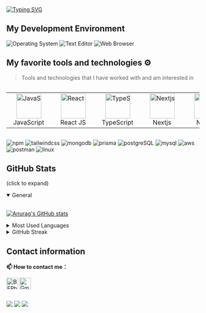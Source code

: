 <p>
  <!--   <img src="https://user-images.githubusercontent.com/74038190/216649417-9acc58df-9186-4132-ad43-819a57babb67.gif" width="100"> -->
  <a href="https://git.io/typing-svg"><img src="https://readme-typing-svg.demolab.com?font=Fira+Code&weight=500&pause=1000&color=8634F7&random=false&width=435&lines=Hi+there+%F0%9F%91%8B%2C+I'm+Lou1s" alt="Typing SVG" /></a>
</p>

## My Development Environment

![Operating System](https://img.shields.io/static/v1?label=OS&message=Windows&color=8A2BE2&?style=flat&logo=windows11)
![Text Editor](https://img.shields.io/static/v1?label=Text%20Editor&message=VSCode&color=8A2BE2&?style=flat&logo=visualstudiocode)
![Web Browser](https://img.shields.io/static/v1?label=Browser&message=Chrome&color=8A2BE2&?style=flat&logo=googlechrome&logoColor=FFFFFF)

## My favorite tools and technologies ⚙️

> Tools and technologies that I have worked with and am interested in


<div style="overflow-x: auto;">
  <table style="width: 100%; table-layout: fixed;">
    <tr>
      <td class="cell" align="center" style="width: 16.666%; min-width: 100px; max-width: 150px; white-space: nowrap;">
        <img src="https://techstack-generator.vercel.app/js-icon.svg" alt="JavaScript" width="65px" height="65px" /><br>JavaScript
      </td>
      <td class="cell" align="center" style="width: 16.666%; min-width: 100px; max-width: 150px; white-space: nowrap;">
        <img src="https://techstack-generator.vercel.app/react-icon.svg" alt="React JS" width="65px" height="65px" /><br>React JS
      </td>
      <td class="cell" align="center" style="width: 16.666%; min-width: 100px; max-width: 150px; white-space: nowrap;">
        <img src="https://techstack-generator.vercel.app/ts-icon.svg" alt="TypeScript" width="65px" height="65px" /><br>TypeScript
      </td>
      <td class="cell" align="center" style="width: 16.666%; min-width: 100px; max-width: 150px; white-space: nowrap;">
        <img src="https://skillicons.dev/icons?i=nextjs" alt="Nextjs" width="65px" height="65px" /><br>Nextjs
      </td>
      <td class="cell" align="center" style="width: 16.666%; min-width: 100px; max-width: 150px; white-space: nowrap;">
        <img src="https://skillicons.dev/icons?i=nodejs" alt="nodejs" width="65px" height="65px" /><br>Nodejs
      </td>
      <td class="cell" align="center" style="width: 16.666%; min-width: 100px; max-width: 150px; white-space: nowrap;">
        <img src="https://skillicons.dev/icons?i=express" alt="express" width="65px" height="65px" /><br>Express
      </td>
      <td class="cell" align="center" style="width: 16.666%; min-width: 100px; max-width: 150px; white-space: nowrap;">
        <img src="https://docs.soliditylang.org/en/latest/_images/solidity_logo.svg" alt="Solidity" width="65px" height="65px" /><br>Solidity
      </td>
      <td class="cell" align="center" style="width: 16.666%; min-width: 100px; max-width: 150px; white-space: nowrap;">
        <img src="https://techstack-generator.vercel.app/docker-icon.svg" alt="Docker" width="65px" height="65px" /><br>Docker
      </td>
    </tr>
  </table>
</div>

![npm](https://img.shields.io/badge/-npm-000?&style=for-the-badge&logo=npm)
![tailwindcss](https://img.shields.io/badge/-tailwindcss-000?&style=for-the-badge&logo=tailwindcss)
![mongodb](https://img.shields.io/badge/-mongodb-000?&style=for-the-badge&logo=mongodb)
![prisma](https://img.shields.io/badge/-prisma-000?&style=for-the-badge&logo=prisma)
![postgreSQL](https://img.shields.io/badge/-PostgreSQL-000?&style=for-the-badge&logo=PostgreSQL)
![mysql](https://img.shields.io/badge/-mysql-000?&style=for-the-badge&logo=mysql)
![aws](https://img.shields.io/badge/-aws-000?&style=for-the-badge&logo=AmazonWebServices)
![postman](https://img.shields.io/badge/-postman-000?&style=for-the-badge&logo=postman)
![linux](https://img.shields.io/badge/-linux-000?&style=for-the-badge&logo=linux)

## GitHub Stats
(click to expand)

<details open> 
<summary>
   General
 </summary>
<br>
  
[![Anurag's GitHub stats](https://github-readme-stats.vercel.app/api?username=Lou1sVuong&hide=contribs,prs&show=prs_merged&show_icons=true&theme=midnight-purple\&rank_icon=github)](https://github.com/anuraghazra/github-readme-stats)

</details>

<details>
<summary>
   Most Used Languages
 </summary>
<br>
  
![Top Langs](https://github-readme-stats.vercel.app/api/top-langs/?username=Lou1sVuong&hide_progress=true&show_icons=true&locale=en&theme=onedark)

</details>

<details>
<summary>
GitHub Streak 
</summary>
<br>
  
[![GitHub Streak](https://streak-stats.demolab.com/?user=Lou1sVuong&fire=8634F7&stroke=8634F7&ring=8634F7&currStreakLabel=8634F7)](https://git.io/streak-stats)

</details>

## Contact information
**📫 How to contact me：**
<p align="left">
<a href="https://x.com/Lou1sVuong" target="blank"><img align="center" src="https://raw.githubusercontent.com/BEPb/BEPb/master/assets/twitter.svg" alt="BEPb" height="30" width="30" /></a>
<a href="lou1svuong.dev@gmail.com" target="blank"><img align="center" src="https://raw.githubusercontent.com/BEPb/BEPb/master/assets/gmail.svg" alt="Gmail" height="30" width="30" /></a>


##
![](https://komarev.com/ghpvc/?username=Lou1sVuong&color=blueviolet)
![](https://img.shields.io/github/forks/Lou1sVuong/Lou1sVuong.svg?color=blueviolet&logo=github)
![](https://img.shields.io/github/stars/Lou1sVuong/Lou1sVuong.svg?logo=github)
